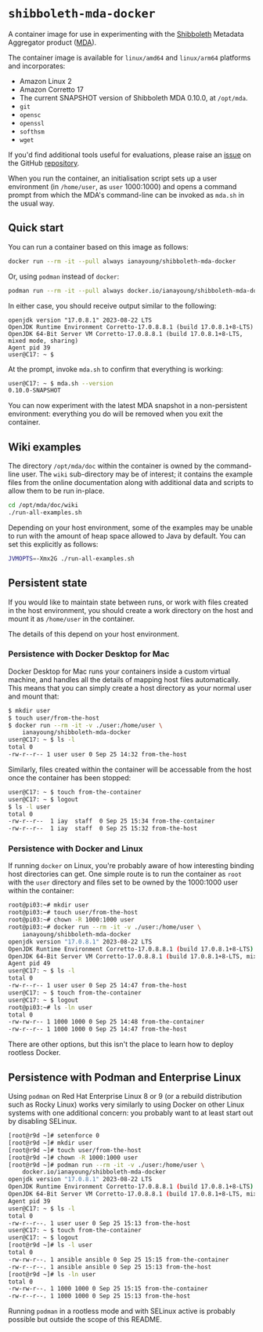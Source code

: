 # `shibboleth-mda-docker`

A container image for use in experimenting
with the [Shibboleth][] Metadata Aggregator product
([MDA][]).

[Shibboleth]: https://shibboleth.net
[MDA]: https://shibboleth.atlassian.net/wiki/spaces/MA1/overview

The container image is available for `linux/amd64` and
`linux/arm64` platforms and incorporates:

- Amazon Linux 2
- Amazon Corretto 17
- The current SNAPSHOT version of Shibboleth MDA 0.10.0, at
  `/opt/mda`.
- `git`
- `opensc`
- `openssl`
- `softhsm`
- `wget`

If you'd find additional tools useful for evaluations, please
raise an [issue][] on the GitHub [repository][].

When you run the container, an initialisation script
sets up a user environment (in `/home/user`,
as `user` 1000:1000) and opens a command prompt
from which the MDA's command-line can be invoked as
`mda.sh` in the usual way.

[issue]: https://github.com/iay/shibboleth-mda-docker/issues
[repository]: https://github.com/iay/shibboleth-mda-docker

## Quick start

You can run a container based on this image as follows:

```bash
docker run --rm -it --pull always ianayoung/shibboleth-mda-docker
```

Or, using `podman` instead of `docker`:

```bash
podman run --rm -it --pull always docker.io/ianayoung/shibboleth-mda-docker
```

In either case, you should receive output similar to the following:

```text
openjdk version "17.0.8.1" 2023-08-22 LTS
OpenJDK Runtime Environment Corretto-17.0.8.8.1 (build 17.0.8.1+8-LTS)
OpenJDK 64-Bit Server VM Corretto-17.0.8.8.1 (build 17.0.8.1+8-LTS, mixed mode, sharing)
Agent pid 39
user@C17: ~ $
```

At the prompt, invoke `mda.sh` to confirm that everything is working:

```bash
user@C17: ~ $ mda.sh --version
0.10.0-SNAPSHOT
```

You can now experiment with the latest MDA snapshot in a non-persistent
environment: everything you do will be removed when you exit the
container.

## Wiki examples

The directory `/opt/mda/doc` within the container is owned by the
command-line user. The `wiki` sub-directory may be of interest;
it contains the example files from the online documentation along
with additional data and scripts to allow them to be run in-place.

```bash
cd /opt/mda/doc/wiki
./run-all-examples.sh
```

Depending on your host environment, some of the examples may be unable
to run with the amount of heap space allowed to Java by default. You
can set this explicitly as follows:

```bash
JVMOPTS=-Xmx2G ./run-all-examples.sh
```

## Persistent state

If you would like to maintain state between runs, or work with
files created in the host environment, you should create a work
directory on the host and mount it as `/home/user` in the container.

The details of this depend on your host environment.

### Persistence with Docker Desktop for Mac

Docker Desktop for Mac runs your containers inside a custom
virtual machine, and handles all the details of mapping host
files automatically. This means that you can simply create a
host directory as your normal user and mount that:

```bash
$ mkdir user
$ touch user/from-the-host
$ docker run --rm -it -v ./user:/home/user \
    ianayoung/shibboleth-mda-docker
user@C17: ~ $ ls -l
total 0
-rw-r--r-- 1 user user 0 Sep 25 14:32 from-the-host
```

Similarly, files created within the container will be accessable
from the host once the container has been stopped:

```bash
user@C17: ~ $ touch from-the-container
user@C17: ~ $ logout
$ ls -l user
total 0
-rw-r--r--  1 iay  staff  0 Sep 25 15:34 from-the-container
-rw-r--r--  1 iay  staff  0 Sep 25 15:32 from-the-host
```

### Persistence with Docker and Linux

If running `docker` on Linux, you're probably aware of how
interesting binding host directories can get. One simple route
is to run the container as `root` with the `user` directory
and files set to be owned by the 1000:1000 user within the container:

```bash
root@pi03:~# mkdir user
root@pi03:~# touch user/from-the-host
root@pi03:~# chown -R 1000:1000 user
root@pi03:~# docker run --rm -it -v ./user:/home/user \
    ianayoung/shibboleth-mda-docker
openjdk version "17.0.8.1" 2023-08-22 LTS
OpenJDK Runtime Environment Corretto-17.0.8.8.1 (build 17.0.8.1+8-LTS)
OpenJDK 64-Bit Server VM Corretto-17.0.8.8.1 (build 17.0.8.1+8-LTS, mixed mode, sharing)
Agent pid 49
user@C17: ~ $ ls -l
total 0
-rw-r--r-- 1 user user 0 Sep 25 14:47 from-the-host
user@C17: ~ $ touch from-the-container
user@C17: ~ $ logout
root@pi03:~# ls -ln user
total 0
-rw-rw-r-- 1 1000 1000 0 Sep 25 14:48 from-the-container
-rw-r--r-- 1 1000 1000 0 Sep 25 14:47 from-the-host
```

There are other options, but this isn't the place to learn
how to deploy rootless Docker.

## Persistence with Podman and Enterprise Linux

Using `podman` on Red Hat Enterprise Linux 8 or 9 (or a
rebuild distribution such as Rocky Linux) works very similarly
to using Docker on other Linux systems with one additional
concern: you probably want to at least start out
by disabling SELinux.

```bash
[root@r9d ~]# setenforce 0
[root@r9d ~]# mkdir user
[root@r9d ~]# touch user/from-the-host
[root@r9d ~]# chown -R 1000:1000 user
[root@r9d ~]# podman run --rm -it -v ./user:/home/user \
    docker.io/ianayoung/shibboleth-mda-docker
openjdk version "17.0.8.1" 2023-08-22 LTS
OpenJDK Runtime Environment Corretto-17.0.8.8.1 (build 17.0.8.1+8-LTS)
OpenJDK 64-Bit Server VM Corretto-17.0.8.8.1 (build 17.0.8.1+8-LTS, mixed mode, sharing)
Agent pid 39
user@C17: ~ $ ls -l
total 0
-rw-r--r--. 1 user user 0 Sep 25 15:13 from-the-host
user@C17: ~ $ touch from-the-container
user@C17: ~ $ logout
[root@r9d ~]# ls -l user
total 0
-rw-rw-r--. 1 ansible ansible 0 Sep 25 15:15 from-the-container
-rw-r--r--. 1 ansible ansible 0 Sep 25 15:13 from-the-host
[root@r9d ~]# ls -ln user
total 0
-rw-rw-r--. 1 1000 1000 0 Sep 25 15:15 from-the-container
-rw-r--r--. 1 1000 1000 0 Sep 25 15:13 from-the-host
```

Running `podman` in a rootless mode and with
SELinux active is probably possible but outside the
scope of this README.

